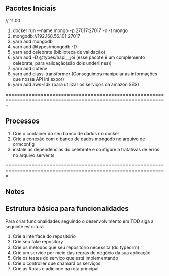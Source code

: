 ## Pacotes Iniciais

// 11:00

1. docker run --name mongo -p 27017:27017 -d -t mongo
2. mongodb://192.168.56.101:27017
3. yarn add mongodb
4. yarn add @types/mongodb -D
5. yarn add celebrate (biblioteca de validação)
6. yarn add -D @types/hapi\_\_joi (esse pacote é um complemento celebrate, para validação(são dois underlines))
7. yarn add dotenv
8. yarn add class-transformer (Conseguimos manipular as informações que nossa API irá expor)
9. yarn add aws-sdk (para utilizar os serviços da amazon SES)

=============================================================================================================

## Processos

1. Crie o container do seu banco de dados no docker
2. Crie a conexão com o banco de dados mongodb no arquivo de ormconfig
3. instale as dependências do celebrate e configure a tratativas de erros no arquivo server.ts

=============================================================================================================

## Notes

## Estrutura básica para funcionalidades

Para criar funcionalidades seguindo o desenvolvimento em TDD siga a seguinte estrutura

1. Crie a interface do repositório
2. Crie seu fake repository
3. Crie os métodos que seu repositório necessita (do typeorm)
4. Crie um service por meio das regras de negócio da sua aplicação
5. Crie os testes do serviço que está implementando
6. Crie o controller que chamará os serviços
7. Crie as Rotas e adicione na rota principal

